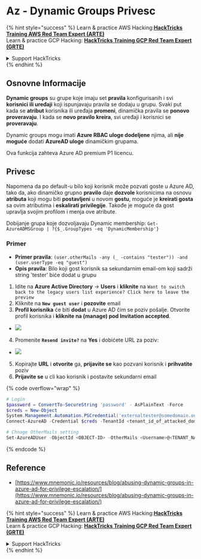 # Az - Dynamic Groups Privesc

{% hint style="success" %}
Learn & practice AWS Hacking:<img src="/.gitbook/assets/image.png" alt="" data-size="line">[**HackTricks Training AWS Red Team Expert (ARTE)**](https://training.hacktricks.xyz/courses/arte)<img src="/.gitbook/assets/image.png" alt="" data-size="line">\
Learn & practice GCP Hacking: <img src="/.gitbook/assets/image (2).png" alt="" data-size="line">[**HackTricks Training GCP Red Team Expert (GRTE)**<img src="/.gitbook/assets/image (2).png" alt="" data-size="line">](https://training.hacktricks.xyz/courses/grte)

<details>

<summary>Support HackTricks</summary>

* Check the [**subscription plans**](https://github.com/sponsors/carlospolop)!
* **Join the** 💬 [**Discord group**](https://discord.gg/hRep4RUj7f) or the [**telegram group**](https://t.me/peass) or **follow** us on **Twitter** 🐦 [**@hacktricks\_live**](https://twitter.com/hacktricks\_live)**.**
* **Share hacking tricks by submitting PRs to the** [**HackTricks**](https://github.com/carlospolop/hacktricks) and [**HackTricks Cloud**](https://github.com/carlospolop/hacktricks-cloud) github repos.

</details>
{% endhint %}

## Osnovne Informacije

**Dynamic groups** su grupe koje imaju set **pravila** konfigurisanih i svi **korisnici ili uređaji** koji ispunjavaju pravila se dodaju u grupu. Svaki put kada se **atribut** korisnika ili uređaja **promeni**, dinamička pravila se **ponovo proveravaju**. I kada se **novo pravilo** **kreira**, svi uređaji i korisnici se **proveravaju**.

Dynamic groups mogu imati **Azure RBAC uloge dodeljene** njima, ali **nije moguće** dodati **AzureAD uloge** dinamičkim grupama.

Ova funkcija zahteva Azure AD premium P1 licencu.

## Privesc

Napomena da po default-u bilo koji korisnik može pozvati goste u Azure AD, tako da, ako dinamičko grupno **pravilo** daje **dozvole** korisnicima na osnovu **atributa** koji mogu biti **postavljeni** u novom **gostu**, moguće je **kreirati gosta** sa ovim atributima i **eskalirati privilegije**. Takođe je moguće da gost upravlja svojim profilom i menja ove atribute.

Dobijanje grupa koje dozvoljavaju Dynamic membership: `Get-AzureADMSGroup | ?{$_.GroupTypes -eq 'DynamicMembership'}`

### Primer

* **Primer pravila**: `(user.otherMails -any (_ -contains "tester")) -and (user.userType -eq "guest")`
* **Opis pravila**: Bilo koji gost korisnik sa sekundarnim email-om koji sadrži string 'tester' biće dodat u grupu

1. Idite na **Azure Active Directory** -> **Users** i **kliknite** na `Want to switch back to the legacy users list experience? Click here to leave the preview`
2. Kliknite na **`New guest user`** i **pozovite** email
3. **Profil korisnika** će biti **dodat** u Azure AD čim se poziv pošalje. Otvorite profil korisnika i **kliknite na (manage) pod Invitation accepted**.
* ![](<../../../.gitbook/assets/image (281).png>)
4. Promenite **`Resend invite?`** na **Yes** i dobićete URL za poziv:
* ![](<../../../.gitbook/assets/image (205).png>)
5. Kopirajte **URL** i **otvorite** ga, **prijavite se** kao pozvani korisnik i **prihvatite** poziv
6. **Prijavite se** u cli kao korisnik i postavite sekundarni email

{% code overflow="wrap" %}
```powershell
# Login
$password = ConvertTo-SecureString 'password' - AsPlainText -Force
$creds = New-Object
System.Management.Automation.PSCredential('externaltester@somedomain.onmicrosoft.com', $Password)
Connect-AzureAD -Credential $creds -TenantId <tenant_id_of_attacked_domain>

# Chnage OtherMails setting
Set-AzureADUser -ObjectId <OBJECT-ID> -OtherMails <Username>@<TENANT_NAME>.onmicrosoft.com -Verbose
```
{% endcode %}

## Reference

* [https://www.mnemonic.io/resources/blog/abusing-dynamic-groups-in-azure-ad-for-privilege-escalation/](https://www.mnemonic.io/resources/blog/abusing-dynamic-groups-in-azure-ad-for-privilege-escalation/)

{% hint style="success" %}
Learn & practice AWS Hacking:<img src="/.gitbook/assets/image.png" alt="" data-size="line">[**HackTricks Training AWS Red Team Expert (ARTE)**](https://training.hacktricks.xyz/courses/arte)<img src="/.gitbook/assets/image.png" alt="" data-size="line">\
Learn & practice GCP Hacking: <img src="/.gitbook/assets/image (2).png" alt="" data-size="line">[**HackTricks Training GCP Red Team Expert (GRTE)**<img src="/.gitbook/assets/image (2).png" alt="" data-size="line">](https://training.hacktricks.xyz/courses/grte)

<details>

<summary>Support HackTricks</summary>

* Check the [**subscription plans**](https://github.com/sponsors/carlospolop)!
* **Join the** 💬 [**Discord group**](https://discord.gg/hRep4RUj7f) or the [**telegram group**](https://t.me/peass) or **follow** us on **Twitter** 🐦 [**@hacktricks\_live**](https://twitter.com/hacktricks\_live)**.**
* **Share hacking tricks by submitting PRs to the** [**HackTricks**](https://github.com/carlospolop/hacktricks) and [**HackTricks Cloud**](https://github.com/carlospolop/hacktricks-cloud) github repos.

</details>
{% endhint %}
